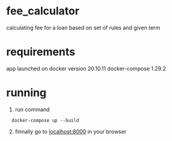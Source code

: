 # fee_calculator
calculating fee for a loan  based on set of rules and given term 


# requirements
app launched on 
docker version 20.10.11
docker-compose 1.29.2

# running
1. run command 
```
  docker-compose up --build
```

2. finnally go to [localhost:8000](http://localhost:8000/?term=24&amount=5500) in your browser
